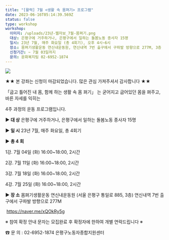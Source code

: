 ```yaml
---
title: "[활력] 7월 <생활 속 몸펴기> 프로그램"
date: 2023-06-16T05:14:39.569Z
status: false
type: workshop
workshop:
  이미지: /uploads/23년-웹자보_7월-몸펴기.png
  대상: 은평구에 거주하거나, 은평구에서 일하는 돌봄노동 종사자 15명
  일시: 23년 7월, 매주 화요일 (총 4회기), 오후 4시~6시
  장소: 몸펴기생활운동 연신내운동원, 연신내역 7번 출구에서 구파발 방향으로 277M, 3층
  신청기간: ~ 7월 03일까지
  문의: 문화복지팀 02-6952-1874
---
```

![](/uploads/23년-웹자보_7월-몸펴기.png)

★★ 본 강좌는 신청이 마감되었습니다. 많은 관심 가져주셔서 감사합니다 ★★

「굽고 틀어진 내 몸, 함께 하는 생활 속 몸 펴기」 는 굳어지고 굽어있던 몸을 펴주고, 바른 자세를 익히는

4주 과정의 운동 프로그램입니다.

**▶ 대 상** 은평구에 거주하거나, 은평구에서 일하는 돌봄노동 종사자 15명

**▶ 일 시** 23년 7월, 매주 화요일, 총 4회기

**▶ 총 4 회**

1강. 7월 04일 (화) 16:00~18:00, 2시간

2강. 7월 11일 (화) 16:00~18:00, 2시간

3강. 7월 18일 (화) 16:00~18:00, 2시간

4강. 7월 25일 (화) 16:00~18:00, 2시간

**▶ 장 소** [](https://forms.gle/SGEyjZECBRMPRqraA)몸펴기생활운동 연신내운동원 (서울 은평구 통일로 885, 3층) 
              연신내역 7번 출구에서 구파발 방향으로 277M

 ﻿   <https://naver.me/xQOkRy5g>

※ 참여 확정 안내 문자는 모집완료 후 확정자에 한하여 개별 연락드립니다 ※

☎ 문 의 : 02-6952-1874 은평구노동자종합지원센터
